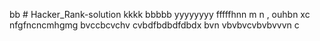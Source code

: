 bb # Hacker_Rank-solution
kkkk
bbbbb
yyyyyyyy
fffffhnn
m n ,
ouhbn 
xc
nfgfncncmhgmg
bvccbcvchv
cvbdfbdbdfdbdx
bvn vbvbvcvbvbvvvn
c
